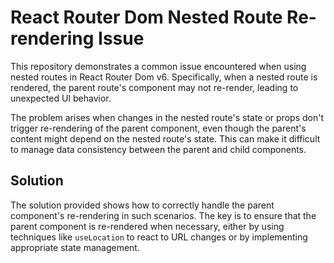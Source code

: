 # React Router Dom Nested Route Re-rendering Issue

This repository demonstrates a common issue encountered when using nested routes in React Router Dom v6.  Specifically, when a nested route is rendered, the parent route's component may not re-render, leading to unexpected UI behavior.

The problem arises when changes in the nested route's state or props don't trigger re-rendering of the parent component, even though the parent's content might depend on the nested route's state. This can make it difficult to manage data consistency between the parent and child components.

## Solution

The solution provided shows how to correctly handle the parent component's re-rendering in such scenarios. The key is to ensure that the parent component is re-rendered when necessary, either by using techniques like `useLocation` to react to URL changes or by implementing appropriate state management.